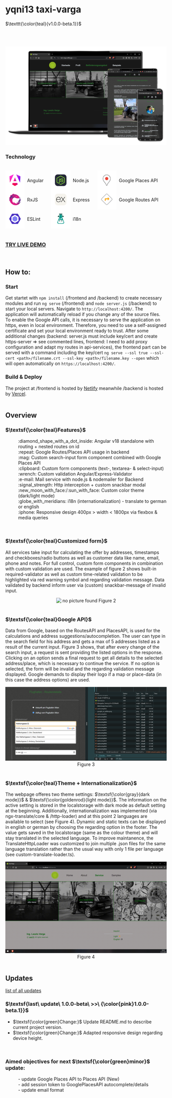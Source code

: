 # yqni13 taxi-varga
$\texttt{\color{teal}{v1.0.0-beta.1}}$


<br><br>

<div>
    <img src="frontend/public/assets/docs/responsive_overview.png" alt="no responsive design at the moment">
</div>

### Technology

<br>
<div style="display:flex; flex-direction:row;">    
    <div style="display:flex;flex-direction:column">
        <div style="display:flex; align-items:center"><img src="frontend/public/assets/docs/icons/angular.png" alt="Angular">&nbsp;&nbsp;Angular</div>
        <div style="display:flex; align-items: center"><img src="frontend/public/assets/docs/icons/rxjs.png" alt="RxJS">&nbsp;&nbsp;RxJS</div>
        <div style="display:flex; align-items:center"><img src="frontend/public/assets/docs/icons/eslint.png" alt="ESLint">&nbsp;&nbsp;ESLint</div>
    </div>
    <div style="display:flex;flex-direction:column">
        &nbsp;&nbsp;&nbsp;&nbsp;&nbsp;&nbsp;<br>
        &nbsp;&nbsp;&nbsp;&nbsp;&nbsp;&nbsp;<br>
        &nbsp;&nbsp;&nbsp;&nbsp;&nbsp;&nbsp;<br>
        &nbsp;&nbsp;&nbsp;&nbsp;&nbsp;&nbsp;<br>
        &nbsp;&nbsp;&nbsp;&nbsp;&nbsp;&nbsp;<br>
        &nbsp;&nbsp;&nbsp;&nbsp;&nbsp;&nbsp;<br>
        &nbsp;&nbsp;&nbsp;&nbsp;&nbsp;&nbsp;<br>
        &nbsp;&nbsp;&nbsp;&nbsp;&nbsp;&nbsp;
    </div>
    <div style="display:flex;flex-direction:column">
        <div style="display:flex; align-items:center"><img src="frontend/public/assets/docs/icons/nodejs.png" alt="Node.js">&nbsp;&nbsp;Node.js</div>
        <div style="display:flex; align-items: center"><img src="frontend/public/assets/docs/icons/express.png" alt="Express">&nbsp;&nbsp;Express</div>
        <div style="display:flex; align-items:center"><img src="frontend/public/assets/docs/icons/i18n.png" alt="i18n">&nbsp;&nbsp;i18n</div>
    </div>
    <div style="display:flex;flex-direction:column">
        &nbsp;&nbsp;&nbsp;&nbsp;&nbsp;&nbsp;<br>
        &nbsp;&nbsp;&nbsp;&nbsp;&nbsp;&nbsp;<br>
        &nbsp;&nbsp;&nbsp;&nbsp;&nbsp;&nbsp;<br>
        &nbsp;&nbsp;&nbsp;&nbsp;&nbsp;&nbsp;<br>
        &nbsp;&nbsp;&nbsp;&nbsp;&nbsp;&nbsp;<br>
        &nbsp;&nbsp;&nbsp;&nbsp;&nbsp;&nbsp;<br>
        &nbsp;&nbsp;&nbsp;&nbsp;&nbsp;&nbsp;<br>
        &nbsp;&nbsp;&nbsp;&nbsp;&nbsp;&nbsp;
    </div>
    <div style="display:flex;flex-direction:column">
        <div style="display:flex; align-items:center"><img src="frontend/public/assets/docs/icons/places.png" alt="GoolgePlacesAPI">&nbsp;&nbsp;Google Places API</div>
        <div style="display:flex; align-items:center"><img src="frontend/public/assets/docs/icons/routes.png" alt="GoogleRoutesAPI">&nbsp;&nbsp;Google Routes API</div>
    </div>
</div>

<br>

### <a href="https://taxi-varga.netlify.app/">TRY LIVE DEMO</a>

<br>

## How to:

### Start

Get startet with `npm install` (/frontend and /backend) to create necessary modules and run `ng serve` (/frontend) and `node server.js` (/backend) to start your local servers. Navigate to `http://localhost:4200/`. The application will automatically reload if you change any of the source files. To enable the Google API calls, it is necessary to serve the application on https, even in local environment. Therefore, you need to use a self-assigned certificate and set your local environment ready to trust. After some additional changes (backend: server.js must include key/cert and create https-server => see commented lines, frontend: I need to add proxy configuration and adapt my routes in api-services), the frontend part can be served with a command including the key/cert `ng serve --ssl true --ssl-cert <path>/filename.crt --ssl-key <path>/filename.key --open` which will open automatically on `https://localhost:4200/`.
<br>

### Build & Deploy
The project at /frontend is hosted by <a href="https://app.netlify.com/">Netlify</a> meanwhile /backend is hosted by <a href="https://vercel.com/">Vercel</a>.
<br>
<br>

## Overview

### $\textsf{\color{teal}Features}$

<dl>
    <dd>:diamond_shape_with_a_dot_inside: Angular v18 standalone with routing + nested routes on id</dd>
    <dd>:repeat: Google Routes/Places API usage in backend</dd>
    <dd>:mag: Custom search-input form component combined with Google Places API</dd>
    <dd>:clipboard: Custom form components (text-, textarea- & select-input)</dd>
    <dd>:wrench: Custom validation Angular/Express-Validator</dd>
    <dd>:e-mail: Mail service with node.js & nodemailer for Backend</dd>
    <dd>:signal_strength: Http interception + custom snackbar modal</dd>
    <dd>:new_moon_with_face:/:sun_with_face: Custom color theme (dark/light mode)</dd>
    <dd>:globe_with_meridians: i18n (internationalization) - translate to german or english</dd>
    <dd>:iphone: Responsive design 400px > width < 1800px via flexbox & media queries</dd>
</dl>

<br>

### $\textsf{\color{teal}Customized form}$

All services take input for calculating the offer by addresses, timestamps and checkboxes/radio buttons as well as customer data like name, email, phone and notes. For full control, custom form components in combination with custom validation are used. The example of figure 2 shows built-in required-validator as well as custom time-related validation to be highlighted via red warning symbol and regarding validation message. Data validated by backend inform user via (custom) snackbar-message of invalid input.

<div align="center">
    <img src="frontend/public/assets/docs/custom_forms+validation.png" alt="&nbsp;no picture found">
    Figure 2
</div>

<br>

### $\textsf{\color{teal}Google API}$

Data from Google, based on the RoutesAPI and PlacesAPI, is used for the calculations and address suggestions/autocompletion. The user can type in the search field for his address and gets a max of 5 addresses listed as a result of the current input. Figure 3 shows, that after every change of the search input, a request is sent providing the listed options in the response. Clicking on an option sends a final request to get all details to the selected address/place, which is necessary to continue the service. If no option is selected, the form will be invalid and the regarding validation message displayed. Google demands to display their logo if a map or place-data (in this case the address options) are used.

<div align="center">
    <img src="frontend/public/assets/docs/google_autocomplete.png" alt="&nbsp;no picture found">
    Figure 3
</div>

<br>

### $\textsf{\color{teal}Theme + Internationalization}$

The webpage offeres two theme settings: $\textsf{\color{gray}{dark mode}}$ & $\textsf{\color{goldenrod}{light mode}}$. The information on the active setting is stored in the localstorage with dark mode as default setting at the beginning. Additionally, internationalization was implemented (via ngx-translate/core & /http-loader) and at this point 2 languages are available to select (see Figure 4). Dynamic and static texts can be displayed in english or german by choosing the regarding option in the footer. The value gets saved in the localstorage (same as the colour theme) and will stay translated in the selected language. To improve maintanence, the TranslateHttpLoader was customized to join multiple .json files for the same language translation rather than the usual way with only 1 file per language (see custom-translate-loader.ts). 

<div align="center">
    <img src="frontend/public/assets/docs/theme+i18n.gif" alt="&nbsp;no picture found">
    Figure 4
</div>

<br>

## Updates
[list of all updates](update_protocol.md)

### $\textsf{last\ update\ 1.0.0-beta\ >>\ {\color{pink}1.0.0-beta.1}}$

- $\textsf{\color{green}Change:}$ Update README.md to describe current project version.
- $\textsf{\color{green}Change:}$ Adapted responsive design regarding device height.

<br>

### Aimed objectives for next $\textsf{\color{green}minor}$ update:
<dl>
    <dd>- update Google Places API to Places API (New)</dd>
    <dd>- add session token to GooglePlacesAPI autocomplete/details</dd>
    <dd>- update email format</dd>
</dl>